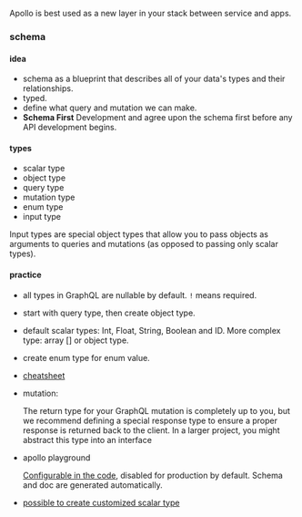 Apollo is best used as a new layer in your stack between service and apps.

### schema

#### idea

- schema as a blueprint that describes all of your data's types and their relationships.
- typed.
- define what query and mutation we can make.
- **Schema First** Development and agree upon the schema first before any API development begins.

#### types

- scalar type
- object type
- query type
- mutation type
- enum type
- input type

Input types are special object types that allow you to pass objects as arguments to queries and mutations (as opposed to passing only scalar types).

#### practice

- all types in GraphQL are nullable by default. `!` means required.
- start with query type, then create object type.
- default scalar types: Int, Float, String, Boolean and ID. More complex type: array [] or object type.
- create enum type for enum value.
- [cheatsheet](https://devhints.io/graphql#schema)

- mutation:

  The return type for your GraphQL mutation is completely up to you, but we recommend defining a special response type to ensure a proper response is returned back to the client. In a larger project, you might abstract this type into an interface

- apollo playground

  [Configurable in the code](https://www.apollographql.com/docs/apollo-server/testing/graphql-playground/), disabled for production by default. Schema and doc are generated automatically.

- [possible to create customized scalar type](https://www.apollographql.com/docs/apollo-server/schema/scalars-enums)
